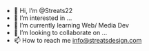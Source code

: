 - 👋 Hi, I’m @Streats22
- 👀 I’m interested in ...
- 🌱 I’m currently learning Web/ Media Dev
- 💞️ I’m looking to collaborate on ...
- 📫 How to reach me info@streatsdesign.com

<!---
Streats22/Streats22 is a ✨ special ✨ repository because its `README.md` (this file) appears on your GitHub profile.
You can click the Preview link to take a look at your changes.
--->
